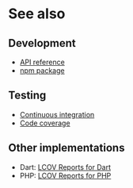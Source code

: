 # See also

## Development
- [API reference](https://dev.belin.io/lcov.js/api)
- [npm package](https://www.npmjs.com/package/@cedx/lcov)

## Testing
- [Continuous integration](https://travis-ci.org/cedx/lcov.js)
- [Code coverage](https://coveralls.io/github/cedx/lcov.js)

## Other implementations
- Dart: [LCOV Reports for Dart](https://dev.belin.io/lcov.dart)
- PHP: [LCOV Reports for PHP](https://dev.belin.io/lcov.php)
